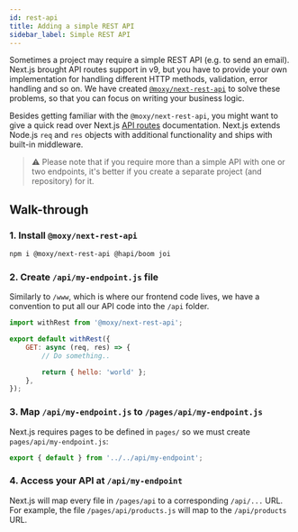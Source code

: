 ```yaml
---
id: rest-api
title: Adding a simple REST API
sidebar_label: Simple REST API
---
```


Sometimes a project may require a simple REST API (e.g. to send an email). Next.js brought API routes support in v9, but you have to provide your own implementation for handling different HTTP methods, validation, error handling and so on. We have created [`@moxy/next-rest-api`](https://github.com/moxystudio/next-rest-api/) to solve these problems, so that you can focus on writing your business logic.

Besides getting familiar with the `@moxy/next-rest-api`, you might want to give a quick read over Next.js [API routes](https://nextjs.org/docs#api-routes) documentation. Next.js extends Node.js `req` and `res` objects with additional functionality and ships with built-in middleware.

> ⚠️ Please note that if you require more than a simple API with one or two endpoints, it's better if you create a separate project (and repository) for it.

## Walk-through

### 1. Install `@moxy/next-rest-api`

```bash
npm i @moxy/next-rest-api @hapi/boom joi
```

### 2. Create `/api/my-endpoint.js` file

Similarly to `/www`, which is where our frontend code lives, we have a convention to put all our API code into the `/api` folder.

```js
import withRest from '@moxy/next-rest-api';

export default withRest({
    GET: async (req, res) => {
        // Do something..

        return { hello: 'world' };
    },
});
```

### 3. Map `/api/my-endpoint.js` to `/pages/api/my-endpoint.js`

Next.js requires pages to be defined in `pages/` so we must create `pages/api/my-endpoint.js`:

```js
export { default } from '../../api/my-endpoint';
```

### 4. Access your API at `/api/my-endpoint`

Next.js will map every file in `/pages/api` to a corresponding `/api/...` URL. For example, the file `/pages/api/products.js` will map to the `/api/products` URL.
